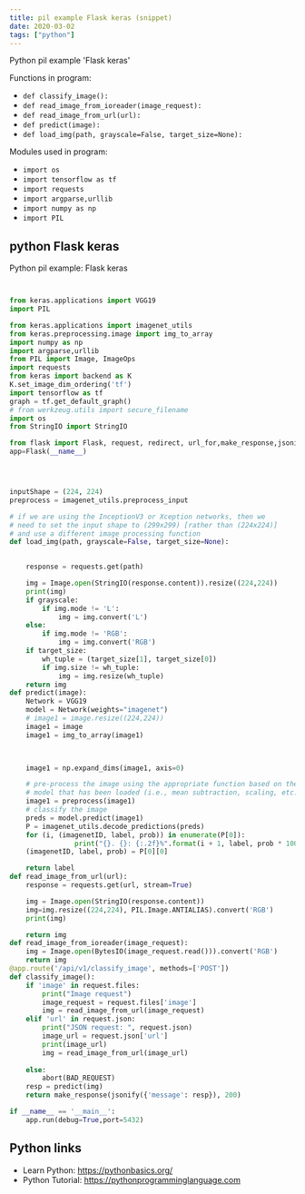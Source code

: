 ```yaml
---
title: pil example Flask keras (snippet)
date: 2020-03-02
tags: ["python"]
---
```

Python pil example 'Flask keras'

Functions in program: 
* `def classify_image():`
* `def read_image_from_ioreader(image_request):`
* `def read_image_from_url(url):`
* `def predict(image):`
* `def load_img(path, grayscale=False, target_size=None):`

Modules used in program: 
* `import os`
* `import tensorflow as tf`
* `import requests`
* `import argparse,urllib`
* `import numpy as np`
* `import PIL`

## python Flask keras

Python pil example: Flask keras

```python


from keras.applications import VGG19
import PIL

from keras.applications import imagenet_utils
from keras.preprocessing.image import img_to_array
import numpy as np
import argparse,urllib
from PIL import Image, ImageOps
import requests
from keras import backend as K
K.set_image_dim_ordering('tf')
import tensorflow as tf
graph = tf.get_default_graph()
# from werkzeug.utils import secure_filename
import os
from StringIO import StringIO

from flask import Flask, request, redirect, url_for,make_response,jsonify
app=Flask(__name__)




inputShape = (224, 224)
preprocess = imagenet_utils.preprocess_input

# if we are using the InceptionV3 or Xception networks, then we
# need to set the input shape to (299x299) [rather than (224x224)]
# and use a different image processing function
def load_img(path, grayscale=False, target_size=None):
    

    response = requests.get(path)

    img = Image.open(StringIO(response.content)).resize((224,224))
    print(img)
    if grayscale:
        if img.mode != 'L':
            img = img.convert('L')
    else:
        if img.mode != 'RGB':
            img = img.convert('RGB')
    if target_size:
        wh_tuple = (target_size[1], target_size[0])
        if img.size != wh_tuple:
            img = img.resize(wh_tuple)
    return img
def predict(image):
    Network = VGG19
    model = Network(weights="imagenet")
    # image1 = image.resize((224,224))
    image1 = image
    image1 = img_to_array(image1)

   

    image1 = np.expand_dims(image1, axis=0)

    # pre-process the image using the appropriate function based on the
    # model that has been loaded (i.e., mean subtraction, scaling, etc.)
    image1 = preprocess(image1)
    # classify the image
    preds = model.predict(image1)
    P = imagenet_utils.decode_predictions(preds)
    for (i, (imagenetID, label, prob)) in enumerate(P[0]):
                print("{}. {}: {:.2f}%".format(i + 1, label, prob * 100))
    (imagenetID, label, prob) = P[0][0]

    return label
def read_image_from_url(url):
    response = requests.get(url, stream=True)

    img = Image.open(StringIO(response.content))
    img=img.resize((224,224), PIL.Image.ANTIALIAS).convert('RGB')
    print(img)

    return img
def read_image_from_ioreader(image_request):
    img = Image.open(BytesIO(image_request.read())).convert('RGB')
    return img
@app.route('/api/v1/classify_image', methods=['POST'])
def classify_image():
    if 'image' in request.files:
        print("Image request")
        image_request = request.files['image']
        img = read_image_from_url(image_request)
    elif 'url' in request.json:
        print("JSON request: ", request.json)
        image_url = request.json['url']
        print(image_url)
        img = read_image_from_url(image_url)
        
    else:
        abort(BAD_REQUEST)
    resp = predict(img)
    return make_response(jsonify({'message': resp}), 200)

if __name__ == '__main__':
	app.run(debug=True,port=5432)


```

## Python links

- Learn Python: https://pythonbasics.org/
- Python Tutorial: https://pythonprogramminglanguage.com
